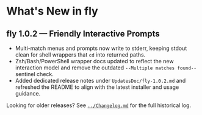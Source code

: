 # What's New in fly

## fly 1.0.2 — Friendly Interactive Prompts

- Multi-match menus and prompts now write to stderr, keeping stdout clean for shell wrappers that `cd` into returned paths.
- Zsh/Bash/PowerShell wrapper docs updated to reflect the new interaction model and remove the outdated `--Multiple matches found--` sentinel check.
- Added dedicated release notes under `UpdatesDoc/fly-1.0.2.md` and refreshed the README to align with the latest installer and usage guidance.

Looking for older releases? See [`../Changelog.md`](../Changelog.md) for the full historical log.
